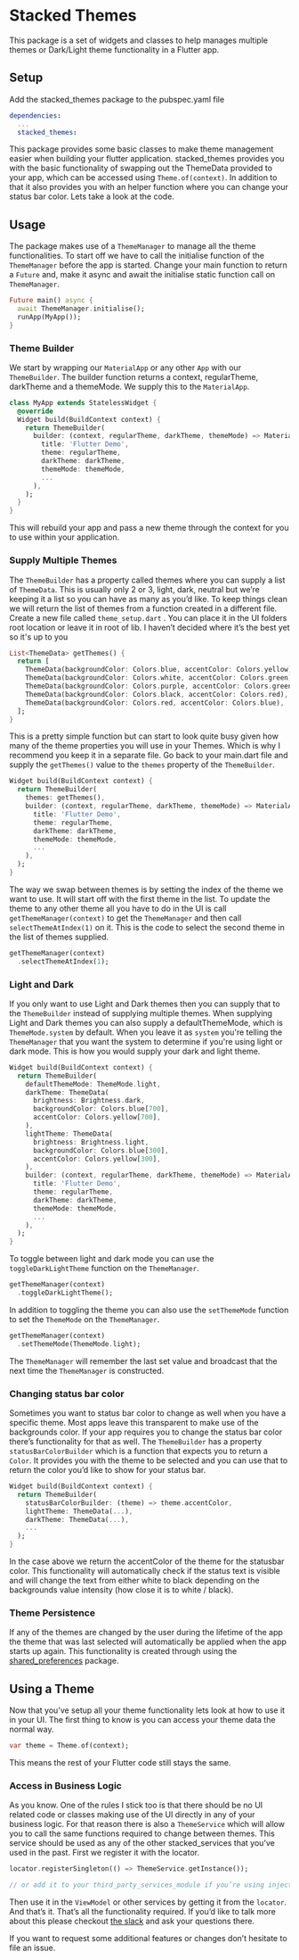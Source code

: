 # Stacked Themes

This package is a set of widgets and classes to help manages multiple themes or Dark/Light theme functionality in a Flutter app.

## Setup

Add the stacked_themes package to the pubspec.yaml file

```yaml
dependencies:
  ...
  stacked_themes:
```

This package provides some basic classes to make theme management easier when building your flutter application. stacked_themes provides you with the basic functionality of swapping out the ThemeData provided to your app, which can be accessed using `Theme.of(context)`. In addition to that it also provides you with an helper function where you can change your status bar color. Lets take a look at the code.

## Usage

The package makes use of a `ThemeManager` to manage all the theme functionalities. To start off we have to call the initialise function of the `ThemeManager` before the app is started. Change your main function to return a `Future` and, make it async and await the initialise static function call on `ThemeManager`.

```dart
Future main() async {
  await ThemeManager.initialise();
  runApp(MyApp());
}
```

### Theme Builder

We start by wrapping our `MaterialApp` or any other `App` with our `ThemeBuilder`. The builder function returns a context, regularTheme, darkTheme and a themeMode. We supply this to the `MaterialApp`.

```dart
class MyApp extends StatelessWidget {
  @override
  Widget build(BuildContext context) {
    return ThemeBuilder(
      builder: (context, regularTheme, darkTheme, themeMode) => MaterialApp(
        title: 'Flutter Demo',
        theme: regularTheme,
        darkTheme: darkTheme,
        themeMode: themeMode,
        ...
      ),
    );
  }
}
```

This will rebuild your app and pass a new theme through the context for you to use within your application.

### Supply Multiple Themes

The `ThemeBuilder` has a property called themes where you can supply a list of `ThemeData`. This is usually only 2 or 3, light, dark, neutral but we’re keeping it a list so you can have as many as you’d like. To keep things clean we will return the list of themes from a function created in a different file. Create a new file called `theme_setup.dart` . You can place it in the UI folders root location or leave it in root of lib. I haven’t decided where it’s the best yet so it's up to you

```dart
List<ThemeData> getThemes() {
  return [
    ThemeData(backgroundColor: Colors.blue, accentColor: Colors.yellow),
    ThemeData(backgroundColor: Colors.white, accentColor: Colors.green),
    ThemeData(backgroundColor: Colors.purple, accentColor: Colors.green),
    ThemeData(backgroundColor: Colors.black, accentColor: Colors.red),
    ThemeData(backgroundColor: Colors.red, accentColor: Colors.blue),
  ];
}
```

This is a pretty simple function but can start to look quite busy given how many of the theme properties you will use in your Themes. Which is why I recommend you keep it in a separate file. Go back to your main.dart file and supply the `getThemes()` value to the `themes` property of the `ThemeBuilder`.

```dart
Widget build(BuildContext context) {
  return ThemeBuilder(
    themes: getThemes(),
    builder: (context, regularTheme, darkTheme, themeMode) => MaterialApp(
      title: 'Flutter Demo',
      theme: regularTheme,
      darkTheme: darkTheme,
      themeMode: themeMode,
      ...
    ),
  );
}
```

The way we swap between themes is by setting the index of the theme we want to use. It will start off with the first theme in the list. To update the theme to any other theme all you have to do in the UI is call `getThemeManager(context)` to get the `ThemeManager` and then call `selectThemeAtIndex(1)` on it. This is the code to select the second theme in the list of themes supplied.

```dart
getThemeManager(context)
  .selectThemeAtIndex(1);
```

### Light and Dark

If you only want to use Light and Dark themes then you can supply that to the `ThemeBuilder` instead of supplying multiple themes. When supplying Light and Dark themes you can also supply a defaultThemeMode, which is `ThemeMode.system` by default. When you leave it as `system` you're telling the `ThemeManager` that you want the system to determine if you're using light or dark mode. This is how you would supply your dark and light theme.

```dart
Widget build(BuildContext context) {
  return ThemeBuilder(
    defaultThemeMode: ThemeMode.light,
    darkTheme: ThemeData(
      brightness: Brightness.dark,
      backgroundColor: Colors.blue[700],
      accentColor: Colors.yellow[700],
    ),
    lightTheme: ThemeData(
      brightness: Brightness.light,
      backgroundColor: Colors.blue[300],
      accentColor: Colors.yellow[300],
    ),
    builder: (context, regularTheme, darkTheme, themeMode) => MaterialApp(
      title: 'Flutter Demo',
      theme: regularTheme,
      darkTheme: darkTheme,
      themeMode: themeMode,
      ...
    ),
  );
}
```

To toggle between light and dark mode you can use the `toggleDarkLightTheme` function on the `ThemeManager`.

```dart
getThemeManager(context)
  .toggleDarkLightTheme();
```

In addition to toggling the theme you can also use the `setThemeMode` function to set the `ThemeMode` on the `ThemeManager`.

```dart
getThemeManager(context)
  .setThemeMode(ThemeMode.light);
```

The `ThemeManager` will remember the last set value and broadcast that the next time the `ThemeManager` is constructed.

### Changing status bar color

Sometimes you want to status bar color to change as well when you have a specific theme. Most apps leave this transparent to make use of the backgrounds color. If your app requires you to change the status bar color there’s functionality for that as well. The `ThemeBuilder` has a property `statusBarColorBuilder` which is a function that expects you to return a `Color`. It provides you with the theme to be selected and you can use that to return the color you’d like to show for your status bar.

```dart
Widget build(BuildContext context) {
  return ThemeBuilder(
    statusBarColorBuilder: (theme) => theme.accentColor,
    lightTheme: ThemeData(...),
    darkTheme: ThemeData(...),
    ...
  );
}
```

In the case above we return the accentColor of the theme for the statusbar color. This functionality will automatically check if the status text is visible and will change the text from either white to black depending on the backgrounds value intensity (how close it is to white / black).

### Theme Persistence

If any of the themes are changed by the user during the lifetime of the app the theme that was last selected will automatically be applied when the app starts up again. This functionality is created through using the [shared_preferences](https://pub.dev/packages/shared_preferences) package.

## Using a Theme

Now that you’ve setup all your theme functionality lets look at how to use it in your UI. The first thing to know is you can access your theme data the normal way.

```dart
var theme = Theme.of(context);
```

This means the rest of your Flutter code still stays the same.

### Access in Business Logic

As you know. One of the rules I stick too is that there should be no UI related code or classes making use of the UI directly in any of your business logic. For that reason there is also a `ThemeService` which will allow you to call the same functions required to change between themes. This service should be used as any of the other stacked_services that you’ve used in the past. First we register it with the locator.

```dart
locator.registerSingleton(() => ThemeService.getInstance());

// or add it to your third_party_services_module if you’re using injectable
```

Then use it in the `ViewModel` or other services by getting it from the `locator`. And that’s it. That’s all the functionality required. If you’d like to talk more about this please checkout [the slack](https://join.slack.com/t/filledstacks/shared_invite/zt-8hae7yly-vjZX3sW5twN9v7DBlTsgrQ) and ask your questions there.

If you want to request some additional features or changes don’t hesitate to file an issue.
